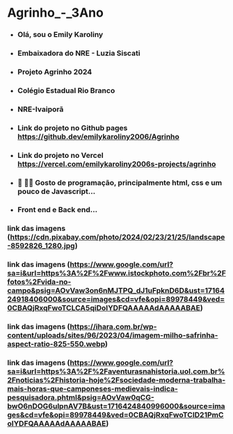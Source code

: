 # Agrinho_-_3Ano

- ### Olá, sou o Emily Karoliny
- ### Embaixadora do NRE - Luzia Siscati
- ### Projeto Agrinho 2024
- ### Colégio Estadual Rio Branco
- ### NRE-Ivaiporã
- ### Link do projeto no Github pages https://github.dev/emilykaroliny2006/Agrinho
- ### Link do projeto no Vercel https://vercel.com/emilykaroliny2006s-projects/agrinho
- ### 👀 👨‍💻 Gosto de programação, principalmente html, css e um pouco de Javascript...
- ### Front end e Back end...

### link das imagens (https://cdn.pixabay.com/photo/2024/02/23/21/25/landscape-8592826_1280.jpg)
### link das imagens (https://www.google.com/url?sa=i&url=https%3A%2F%2Fwww.istockphoto.com%2Fbr%2Ffotos%2Fvida-no-campo&psig=AOvVaw3on6nMJTPQ_dJ1uFpknD6D&ust=1716424918406000&source=images&cd=vfe&opi=89978449&ved=0CBAQjRxqFwoTCLCA5qiDoIYDFQAAAAAdAAAAABAE)
### link das imagens (https://ihara.com.br/wp-content/uploads/sites/96/2023/04/imagem-milho-safrinha-aspect-ratio-825-550.webp)
### link das imagens (https://www.google.com/url?sa=i&url=https%3A%2F%2Faventurasnahistoria.uol.com.br%2Fnoticias%2Fhistoria-hoje%2Fsociedade-moderna-trabalha-mais-horas-que-camponeses-medievais-indica-pesquisadora.phtml&psig=AOvVaw0qCG-bwO6nDOG6ulpnAV7B&ust=1716424840996000&source=images&cd=vfe&opi=89978449&ved=0CBAQjRxqFwoTCID21PmCoIYDFQAAAAAdAAAAABAE)
